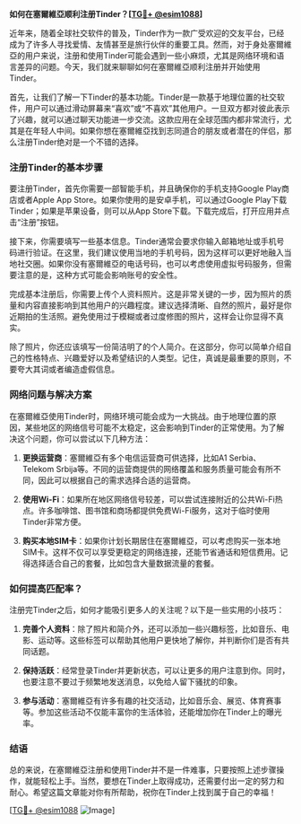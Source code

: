 **如何在塞爾維亞顺利注册Tinder？[[TG💪+ @esim1088](https://t.me/s/esim1088)]**

近年来，随着全球社交软件的普及，Tinder作为一款广受欢迎的交友平台，已经成为了许多人寻找爱情、友情甚至是旅行伙伴的重要工具。然而，对于身处塞爾維亞的用户来说，注册和使用Tinder可能会遇到一些小麻烦，尤其是网络环境和语言差异的问题。今天，我们就来聊聊如何在塞爾維亞顺利注册并开始使用Tinder。

首先，让我们了解一下Tinder的基本功能。Tinder是一款基于地理位置的社交软件，用户可以通过滑动屏幕来“喜欢”或“不喜欢”其他用户。一旦双方都对彼此表示了兴趣，就可以通过聊天功能进一步交流。这款应用在全球范围内都非常流行，尤其是在年轻人中间。如果你想在塞爾維亞找到志同道合的朋友或者潜在的伴侣，那么注册Tinder绝对是一个不错的选择。

### 注册Tinder的基本步骤

要注册Tinder，首先你需要一部智能手机，并且确保你的手机支持Google Play商店或者Apple App Store。如果你使用的是安卓手机，可以通过Google Play下载Tinder；如果是苹果设备，则可以从App Store下载。下载完成后，打开应用并点击“注册”按钮。

接下来，你需要填写一些基本信息。Tinder通常会要求你输入邮箱地址或手机号码进行验证。在这里，我们建议使用当地的手机号码，因为这样可以更好地融入当地社交圈。如果你没有塞爾維亞的电话号码，也可以考虑使用虚拟号码服务，但需要注意的是，这种方式可能会影响账号的安全性。

完成基本注册后，你需要上传个人资料照片。这是非常关键的一步，因为照片的质量和内容直接影响到其他用户的兴趣程度。建议选择清晰、自然的照片，最好是你近期拍的生活照。避免使用过于模糊或者过度修图的照片，这样会让你显得不真实。

除了照片，你还应该填写一份简洁明了的个人简介。在这部分，你可以简单介绍自己的性格特点、兴趣爱好以及希望结识的人类型。记住，真诚是最重要的原则，不要夸大其词或者编造虚假信息。

### 网络问题与解决方案

在塞爾維亞使用Tinder时，网络环境可能会成为一大挑战。由于地理位置的原因，某些地区的网络信号可能不太稳定，这会影响到Tinder的正常使用。为了解决这个问题，你可以尝试以下几种方法：

1. **更换运营商**：塞爾維亞有多个电信运营商可供选择，比如A1 Serbia、Telekom Srbija等。不同的运营商提供的网络覆盖和服务质量可能会有所不同，因此可以根据自己的需求选择合适的运营商。

2. **使用Wi-Fi**：如果所在地区网络信号较差，可以尝试连接附近的公共Wi-Fi热点。许多咖啡馆、图书馆和商场都提供免费Wi-Fi服务，这对于临时使用Tinder非常方便。

3. **购买本地SIM卡**：如果你计划长期居住在塞爾維亞，可以考虑购买一张本地SIM卡。这样不仅可以享受更稳定的网络连接，还能节省通话和短信费用。记得选择适合自己的套餐，比如包含大量数据流量的套餐。

### 如何提高匹配率？

注册完Tinder之后，如何才能吸引更多人的关注呢？以下是一些实用的小技巧：

1. **完善个人资料**：除了照片和简介外，还可以添加一些兴趣标签，比如音乐、电影、运动等。这些标签可以帮助其他用户更快地了解你，并判断你们是否有共同话题。

2. **保持活跃**：经常登录Tinder并更新状态，可以让更多的用户注意到你。同时，也要注意不要过于频繁地发送消息，以免给人留下骚扰的印象。

3. **参与活动**：塞爾維亞有许多有趣的社交活动，比如音乐会、展览、体育赛事等。参加这些活动不仅能丰富你的生活体验，还能增加你在Tinder上的曝光率。

### 结语

总的来说，在塞爾維亞注册和使用Tinder并不是一件难事，只要按照上述步骤操作，就能轻松上手。当然，要想在Tinder上取得成功，还需要付出一定的努力和耐心。希望这篇文章能对你有所帮助，祝你在Tinder上找到属于自己的幸福！

[[TG💪+ @esim1088](https://t.me/s/esim1088) ![Image](https://i.postimg.cc/4NQfJmqS/Snipaste-2025-05-13-00-14-12.png)]